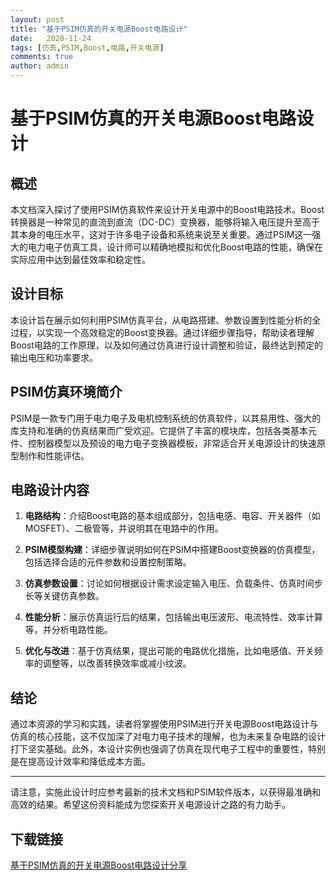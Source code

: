 ```yaml
---
layout: post
title: "基于PSIM仿真的开关电源Boost电路设计"
date:   2020-11-24
tags: [仿真,PSIM,Boost,电路,开关电源]
comments: true
author: admin
---
```

# 基于PSIM仿真的开关电源Boost电路设计

## 概述

本文档深入探讨了使用PSIM仿真软件来设计开关电源中的Boost电路技术。Boost转换器是一种常见的直流到直流（DC-DC）变换器，能够将输入电压提升至高于其本身的电压水平，这对于许多电子设备和系统来说至关重要。通过PSIM这一强大的电力电子仿真工具，设计师可以精确地模拟和优化Boost电路的性能，确保在实际应用中达到最佳效率和稳定性。

## 设计目标

本设计旨在展示如何利用PSIM仿真平台，从电路搭建、参数设置到性能分析的全过程，以实现一个高效稳定的Boost变换器。通过详细步骤指导，帮助读者理解Boost电路的工作原理，以及如何通过仿真进行设计调整和验证，最终达到预定的输出电压和功率要求。

## PSIM仿真环境简介

PSIM是一款专门用于电力电子及电机控制系统的仿真软件，以其易用性、强大的库支持和准确的仿真结果而广受欢迎。它提供了丰富的模块库，包括各类基本元件、控制器模型以及预设的电力电子变换器模板，非常适合开关电源设计的快速原型制作和性能评估。

## 电路设计内容

1. **电路结构**：介绍Boost电路的基本组成部分，包括电感、电容、开关器件（如MOSFET）、二极管等，并说明其在电路中的作用。
   
2. **PSIM模型构建**：详细步骤说明如何在PSIM中搭建Boost变换器的仿真模型，包括选择合适的元件参数和设置控制策略。

3. **仿真参数设置**：讨论如何根据设计需求设定输入电压、负载条件、仿真时间步长等关键仿真参数。

4. **性能分析**：展示仿真运行后的结果，包括输出电压波形、电流特性、效率计算等，并分析电路性能。

5. **优化与改进**：基于仿真结果，提出可能的电路优化措施，比如电感值、开关频率的调整等，以改善转换效率或减小纹波。

## 结论

通过本资源的学习和实践，读者将掌握使用PSIM进行开关电源Boost电路设计与仿真的核心技能，这不仅加深了对电力电子技术的理解，也为未来复杂电路的设计打下坚实基础。此外，本设计实例也强调了仿真在现代电子工程中的重要性，特别是在提高设计效率和降低成本方面。

---

请注意，实施此设计时应参考最新的技术文档和PSIM软件版本，以获得最准确和高效的结果。希望这份资料能成为您探索开关电源设计之路的有力助手。

## 下载链接

[基于PSIM仿真的开关电源Boost电路设计分享](https://pan.quark.cn/s/e6a6fe75ea51)